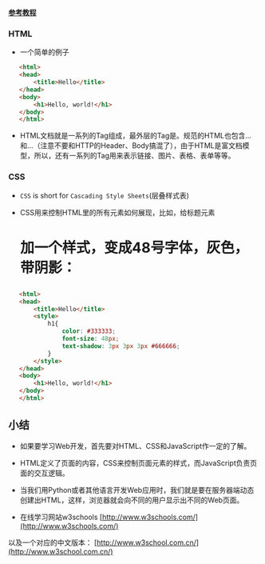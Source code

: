 **[参考教程](http://www.liaoxuefeng.com/wiki/0014316089557264a6b348958f449949df42a6d3a2e542c000/0014320122322996f770fbf5da84ead84a1731e1dde129f000)**

### HTML

* 一个简单的例子

 ```html
	<html>
	<head>
		<title>Hello</title>
	</head>
	<body>
  		<h1>Hello, world!</h1>
  	</body>
	</html>
 ```

* HTML文档就是一系列的Tag组成，最外层的Tag是<html>。规范的HTML也包含<head>...</head>和<body>...</body>（注意不要和HTTP的Header、Body搞混了），由于HTML是富文档模型，所以，还有一系列的Tag用来表示链接、图片、表格、表单等等。

### CSS

* `CSS` is short for `Cascading Style Sheets`(层叠样式表) 
 
* CSS用来控制HTML里的所有元素如何展现，比如，给标题元素<h1>加一个样式，变成48号字体，灰色，带阴影：

 ```html
	<html>
	<head>
		<title>Hello</title>
		<style>
			h1{
				color: #333333;
				font-size: 48px;
				text-shadow: 3px 3px 3px #666666;
			}
		</style>
	</head>
	<body>
		<h1>Hello, world!</h1>
	</body>
	</html>
```

## 小结
* 如果要学习Web开发，首先要对HTML、CSS和JavaScript作一定的了解。

* HTML定义了页面的内容，CSS来控制页面元素的样式，而JavaScript负责页面的交互逻辑。

* 当我们用Python或者其他语言开发Web应用时，我们就是要在服务器端动态创建出HTML，这样，浏览器就会向不同的用户显示出不同的Web页面。

* 在线学习网站w3schools
[http://www.w3schools.com/](http://www.w3schools.com/)

 以及一个对应的中文版本：
[http://www.w3school.com.cn/](http://www.w3school.com.cn/)